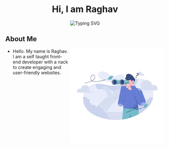 <h1 style="text-align:center;">Hi, I am Raghav</h1>

<p align="center"><img src="http://readme-typing-svg.herokuapp.com?font=Fira+Code&pause=1000&center=true&vCenter=true&width=435&lines=Frontend+Developer;Active+Learner" alt="Typing SVG" /></p>

<h2>About Me</h2>

<picture>
  <source media="(max-width: 1000px)" srcset="">
  <img align="right" alt="" src="./assets/searching.webp" width=300px>
</picture>

- Hello. My name is Raghav. I am a self taught front-end developer with a nack to create engaging and user-friendly websites.